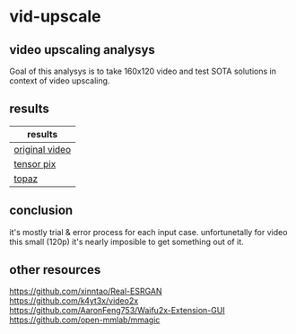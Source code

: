 # vid-upscale

## video upscaling analysys

Goal of this analysys is to take 160x120 video and test SOTA solutions in context of video upscaling.

## results

| results                                        |
| ---------------------------------------------- |
| [original video](https://youtu.be/9dcR_sano0I) |
| [tensor pix](https://youtu.be/kX1eNLKStTQ)     |
| [topaz](#)                                     |

## conclusion

it's mostly trial & error process for each input case.
unfortunetally for video this small (120p) it's nearly imposible to get something out of it.

## other resources

https://github.com/xinntao/Real-ESRGAN
https://github.com/k4yt3x/video2x
https://github.com/AaronFeng753/Waifu2x-Extension-GUI
https://github.com/open-mmlab/mmagic
